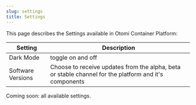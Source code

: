```yaml
---
slug: settings
title: Settings
---
```


This page describes the Settings available in Otomi Container Platform:

| Setting           | Description                                                                                           |
| ----------------- | ----------------------------------------------------------------------------------------------------- |
| Dark Mode         | toggle on and off                                                                                     |
| Software Versions | Choose to receive updates from the alpha, beta or stable channel for the platform and it's components |

Coming soon: all available settings.
